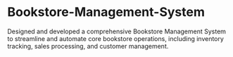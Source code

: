 # Bookstore-Management-System
Designed and developed a comprehensive Bookstore Management System to streamline and automate core bookstore operations, including inventory tracking, sales processing, and customer management.
